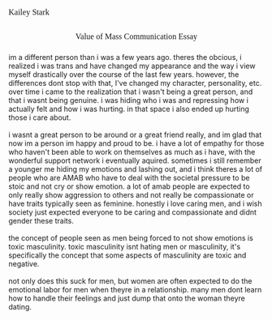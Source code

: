 <!--
### could talk about my past personal and political beliefs
- I'm a completely different person than I was a couple of years ago
- used to be sort of libertarian right
  - however, didn't like or believe in many issues and stuff
- as I've grown in understanding of issues and learned myself better 
	- I've become more mature and less of an asshole overall
- ive changed my overall outlook on things 
  - while I was trying to be a good person before my criteria for that has changes 
  - I feel like overall I understand myself and the world better, along with being able to express what's going on in my head way way better 
  	- things like my emotions along with my ideas 
  	- toxic masculinity/emotional abuse 
  - having to hide not just who I was but how I felt was torturous 
  - now I have the ability to be me, in a body I dont hate, with people who care about me
-->



<p style="line-height: 2; font-family: Times New Roman; font-size:16px">Kailey Stark</p>
<p style="text-align: center; line-height: 2; font-family: Times New Roman; font-size:16px">Value of Mass Communication  Essay</p>
<p>
im a different person than i was a few years ago. theres the obcious, i realized i was trans and have changed my appearance and the way i view myself drastically over the course of the last few years. 
<!--  -->
however, the differences dont stop with that, I've changed my character, personality, etc. <!-- add more -->
<!--  -->
over time i came to the realization that i wasn't being a great person, and that i wasnt being genuine. i was hiding who i was and repressing how i actually felt and how i was hurting. in that space i also ended up hurting those i care about. <br><br>
i wasnt a great person to be around or a great friend really, and im glad that now im a person im happy and proud to be. i have a lot of empathy for those who haven't been able to work on themselves as much as i have, with the wonderful support network i eventually aquired. 
<!--  -->
sometimes i still remember a younger me hiding my emotions and lashing out, and i think theres a lot of people who are AMAB who have to deal with the societal pressure <!-- eminems soldier or something -->to be stoic and not cry or show emotion. a lot of amab people are expected to only really show aggression to others and not really be compassionate or have traits typically seen as feminine. 
<!--  -->
honestly i love caring <!-- and... -->men, and i wish society just expected everyone to be caring and compassionate and didnt gender these traits. 
<!--  -->
<BR><BR>
<!-- (look into this stuff) I believe -->the concept of people seen as men being forced to not show emotions is toxic masculinity. toxic masculinity isnt hating men or masculinity, it's specifically the concept that some aspects of masculinity are toxic and negative. 
<!--  -->
<br><br>
<!--  -->
not only does this suck for men, but women are often expected to do the emotional labor for men when theyre in a relationship. many men dont learn how to handle their feelings <!--and stuff -->and just dump that onto the woman theyre dating. <!--when men's rights activists complain about aspects of -->
<!--  -->
<!-- talk about how feminism is actually good for everyone -->
<!--  -->
<!-- my experience may not really be the most representative, but i definitely -->
<!--  -->
<!--  -->
<!--  -->
</p>















